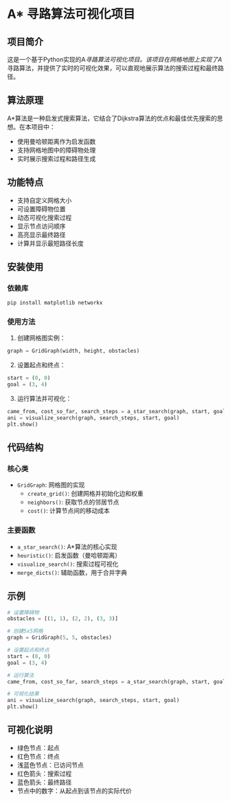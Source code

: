 # A* 寻路算法可视化项目

## 项目简介
这是一个基于Python实现的A*寻路算法可视化项目。该项目在网格地图上实现了A*寻路算法，并提供了实时的可视化效果，可以直观地展示算法的搜索过程和最终路径。

## 算法原理
A*算法是一种启发式搜索算法，它结合了Dijkstra算法的优点和最佳优先搜索的思想。在本项目中：
- 使用曼哈顿距离作为启发函数
- 支持网格地图中的障碍物处理
- 实时展示搜索过程和路径生成

## 功能特点
- 支持自定义网格大小
- 可设置障碍物位置
- 动态可视化搜索过程
- 显示节点访问顺序
- 高亮显示最终路径
- 计算并显示最短路径长度

## 安装使用

### 依赖库
```bash
pip install matplotlib networkx
```

### 使用方法
1. 创建网格图实例：
```python
graph = GridGraph(width, height, obstacles)
```

2. 设置起点和终点：
```python
start = (0, 0)
goal = (3, 4)
```

3. 运行算法并可视化：
```python
came_from, cost_so_far, search_steps = a_star_search(graph, start, goal, heuristic)
ani = visualize_search(graph, search_steps, start, goal)
plt.show()
```

## 代码结构

### 核心类
- `GridGraph`: 网格图的实现
  - `create_grid()`: 创建网格并初始化边和权重
  - `neighbors()`: 获取节点的邻居节点
  - `cost()`: 计算节点间的移动成本

### 主要函数
- `a_star_search()`: A*算法的核心实现
- `heuristic()`: 启发函数（曼哈顿距离）
- `visualize_search()`: 搜索过程可视化
- `merge_dicts()`: 辅助函数，用于合并字典

## 示例
```python
# 设置障碍物
obstacles = [(1, 1), (2, 2), (3, 3)]

# 创建5x5网格
graph = GridGraph(5, 5, obstacles)

# 设置起点和终点
start = (0, 0)
goal = (3, 4)

# 运行算法
came_from, cost_so_far, search_steps = a_star_search(graph, start, goal, heuristic)

# 可视化结果
ani = visualize_search(graph, search_steps, start, goal)
plt.show()
```

## 可视化说明
- 绿色节点：起点
- 红色节点：终点
- 浅蓝色节点：已访问节点
- 红色箭头：搜索过程
- 蓝色箭头：最终路径
- 节点中的数字：从起点到该节点的实际代价
